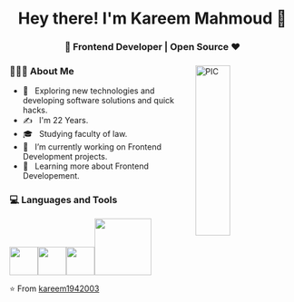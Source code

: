 <h1 align="center">Hey there! I'm Kareem Mahmoud 👋 </h1>
<h3 align="center">🚀 Frontend Developer | Open Source ♥ </h3>
<div>
<img width = "35%" align="right" alt="PIC" height="300px" src="https://www.pngitem.com/pimgs/m/4-42822_apple-tv-copy-developer-illustration-png-transparent-png.png" />
<div align="left"> 
  <h3> 👨🏻‍💻 About Me </h3>

  - 🤔 &nbsp; Exploring new technologies and developing software solutions and quick hacks.
  - ✍️ &nbsp; I'm 22 Years.
  - 🎓 &nbsp; Studying faculty of law.
  - 💼 &nbsp; I’m currently working on Frontend Development projects.
  - 🌱 &nbsp; Learning more about Frontend Developement.
</div> 
</div>

<div>
  <h3> 💻 Languages and Tools </h3>
  <p>
   <img src="https://media3.giphy.com/media/ln7z2eWriiQAllfVcn/200w.webp" width="50"><img src="https://i.giphy.com/media/eNAsjO55tPbgaor7ma/200w.webp" width="50"><img src="https://i.giphy.com/media/IdyAQJVN2kVPNUrojM/200.webp" width="50"><img src="https://media.giphy.com/media/kH1DBkPNyZPOk0BxrM/giphy.gif" width="100">

  <p>
</div> 

⭐️ From [kareem1942003](https://github.com/kareem1942003)
